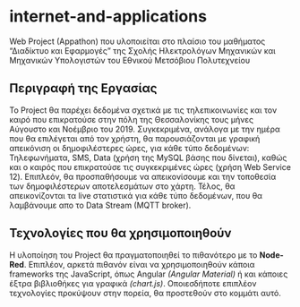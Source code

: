 # internet-and-applications
Web Project (Appathon) που υλοποιείται στο πλαίσιο του μαθήματος “Διαδίκτυο και Εφαρμογές” της Σχολής Ηλεκτρολόγων Μηχανικών και Μηχανικών Υπολογιστών του Εθνικού Μετσόβιου Πολυτεχνείου

## Περιγραφή της Εργασίας
To Project θα παρέχει δεδομένα σχετικά με τις τηλεπικοινωνίες και τον καιρό που επικρατούσε στην πόλη της Θεσσαλονίκης τους μήνες Αύγουστο και Νοέμβριο του 2019. 
Συγκεκριμένα, ανάλογα με την ημέρα που θα επιλέγεται από τον χρήστη, θα παρουσιάζονται με γραφική απεικόνιση οι δημοφιλέστερες ώρες, για κάθε τύπο δεδομένων: Τηλεφωνήματα, SMS, Data (χρήση της MySQL βάσης που δίνεται), καθώς και ο καιρός που επικρατούσε τις συγκεκριμένες ώρες (χρήση Web Service 12).
Επιπλεόν, θα προσπαθήσουμε να απεικονίσουμε και την τοποθεσία των δημοφιλέστερων αποτελεσμάτων στο χάρτη. Τέλος, θα απεικονίζονται τα live στατιστικά για κάθε τύπο δεδομένων, που θα λαμβάνουμε απο το Data Stream (MQTT broker).

## Τεχνολογίες που θα χρησιμοποιηθούν
Η υλοποίηση του Project θα πραγματοποιηθεί το πιθανότερο με το **Node-Red**. Επιπλέον, αρκετά πιθανόν είναι να χρησιμοποιηθούν κάποια frameworks της JavaScript, όπως Angular *(Angular Material)* ή και κάποιες έξτρα βιβλιοθήκες για γραφικά *(chart.js)*. Οποιεσδήποτε επιπλέον τεχνολογίες προκύψουν στην πορεία, θα προστεθούν στο κομμάτι αυτό.
